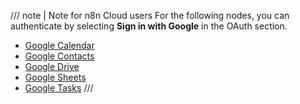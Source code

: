 /// note | Note for n8n Cloud users
For the following nodes, you can authenticate by selecting **Sign in with Google** in the OAuth section. 

* [Google Calendar](/integrations/builtin/app-nodes/n8n-nodes-base.googlecalendar/)
* [Google Contacts](/integrations/builtin/app-nodes/n8n-nodes-base.googlecontacts/)
* [Google Drive](/integrations/builtin/app-nodes/n8n-nodes-base.googledrive/)
* [Google Sheets](/integrations/builtin/app-nodes/n8n-nodes-base.googlesheets/)
* [Google Tasks](/integrations/builtin/app-nodes/n8n-nodes-base.googletasks/)
///